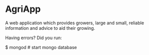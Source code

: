 # AgriApp

A web application which provides growers, large and small, reliable information and advice to aid their growing.

Having errors? Did you run:

  $ mongod # start mongo database

